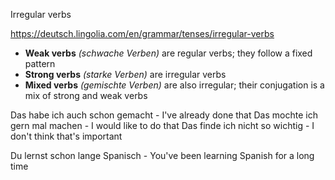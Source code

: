 Irregular verbs

https://deutsch.lingolia.com/en/grammar/tenses/irregular-verbs

- **Weak verbs** *(schwache Verben)* are regular verbs; they follow a fixed pattern
- **Strong verbs** *(starke Verben)* are irregular verbs
- **Mixed verbs** *(gemischte Verben)* are also irregular; their conjugation is a mix of strong and weak verbs



Das habe ich auch schon gemacht - I've already done that
Das mochte ich gern mal machen - I would like to do that
Das finde ich nicht so wichtig - I don't think that's important

Du lernst schon lange Spanisch - You've been learning Spanish for a long time